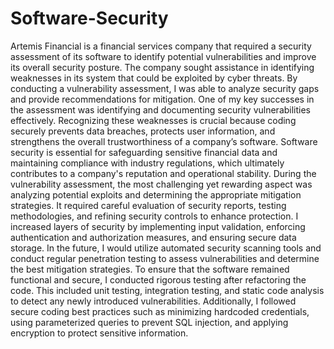 # Software-Security

Artemis Financial is a financial services company that required a security assessment of its software to identify potential vulnerabilities and improve its overall security posture. The company sought assistance in identifying weaknesses in its system that could be exploited by cyber threats. By conducting a vulnerability assessment, I was able to analyze security gaps and provide recommendations for mitigation.
One of my key successes in the assessment was identifying and documenting security vulnerabilities effectively. Recognizing these weaknesses is crucial because coding securely prevents data breaches, protects user information, and strengthens the overall trustworthiness of a company’s software. Software security is essential for safeguarding sensitive financial data and maintaining compliance with industry regulations, which ultimately contributes to a company's reputation and operational stability.
During the vulnerability assessment, the most challenging yet rewarding aspect was analyzing potential exploits and determining the appropriate mitigation strategies. It required careful evaluation of security reports, testing methodologies, and refining security controls to enhance protection. I increased layers of security by implementing input validation, enforcing authentication and authorization measures, and ensuring secure data storage. In the future, I would utilize automated security scanning tools and conduct regular penetration testing to assess vulnerabilities and determine the best mitigation strategies.
To ensure that the software remained functional and secure, I conducted rigorous testing after refactoring the code. This included unit testing, integration testing, and static code analysis to detect any newly introduced vulnerabilities. Additionally, I followed secure coding best practices such as minimizing hardcoded credentials, using parameterized queries to prevent SQL injection, and applying encryption to protect sensitive information.

